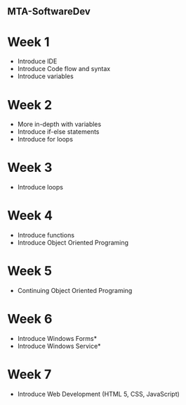 ## MTA-SoftwareDev
# Week 1
*	Introduce IDE
*	Introduce Code flow and syntax
*	Introduce variables

# Week 2
*	More in-depth with variables
*	Introduce if-else statements
*	Introduce for loops

# Week 3
*	Introduce loops

# Week 4
*	Introduce functions
*	Introduce Object Oriented Programing

# Week 5
*	Continuing Object Oriented Programing

# Week 6
*	Introduce Windows Forms*
*	Introduce Windows Service*

# Week 7
*	Introduce Web Development (HTML 5, CSS, JavaScript)
